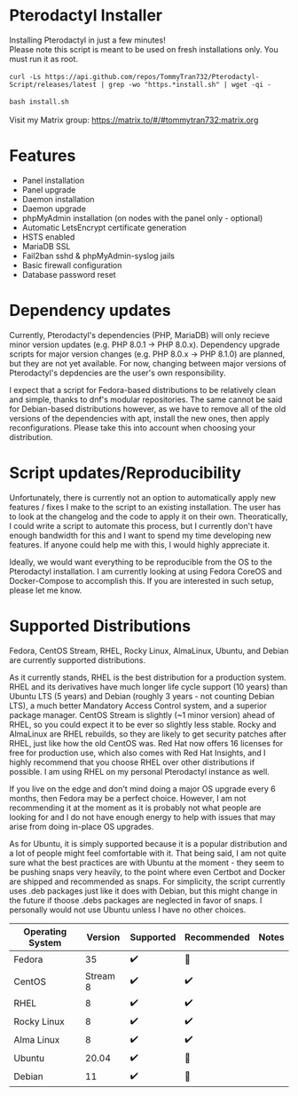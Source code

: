 # Pterodactyl Installer
Installing Pterodactyl in just a few minutes! <br />
Please note this script is meant to be used on fresh installations only. You must run it as root. <br />
<br />
`curl -Ls https://api.github.com/repos/TommyTran732/Pterodactyl-Script/releases/latest | grep -wo "https.*install.sh" | wget -qi -` <br />
<br /> 
`bash install.sh` <br />
<br />
Visit my Matrix group: https://matrix.to/#/#tommytran732:matrix.org
<br />

# Features
- Panel installation
- Panel upgrade
- Daemon installation
- Daemon upgrade
- phpMyAdmin installation (on nodes with the panel only - optional)
- Automatic LetsEncrypt certificate generation
- HSTS enabled
- MariaDB SSL
- Fail2ban sshd & phpMyAdmin-syslog jails
- Basic firewall configuration
- Database password reset

# Dependency updates
Currently, Pterodactyl's dependencies (PHP, MariaDB) will only recieve minor version updates (e.g. PHP 8.0.1 -> PHP 8.0.x). Dependency upgrade scripts for major version changes (e.g. PHP 8.0.x -> PHP 8.1.0) are planned, but they are not yet available. For now, changing between major versions of Pterodactyl's depdencies are the user's own responsibility. <br />

I expect that a script for Fedora-based distributions to be relatively clean and simple, thanks to dnf's modular repositories. The same cannot be said for Debian-based distributions however, as we have to remove all of the old versions of the dependencies with apt, install the new ones, then apply reconfigurations. Please take this into account when choosing your distribution.

# Script updates/Reproducibility
Unfortunately, there is currently not an option to automatically apply new features / fixes I make to the script to an existing installation. The user has to look at the changelog and the code to apply it on their own. Theoratically, I could write a script to automate this process, but I currently don't have enough bandwidth for this and I want to spend my time developing new features. If anyone could help me with this, I would highly appreciate it. <br />

Ideally, we would want everything to be reproducible from the OS to the Pterodactyl installation. I am currently looking at using Fedora CoreOS and Docker-Compose to accomplish this. If you are interested in such setup, please let me know.

# Supported Distributions
Fedora, CentOS Stream, RHEL, Rocky Linux, AlmaLinux, Ubuntu, and Debian are currently supported distributions. <br />

As it currently stands, RHEL is the best distribution for a production system. RHEL and its derivatives have much longer life cycle support (10 years) than Ubuntu LTS (5 years) and Debian (roughly 3 years - not counting Debian LTS), a much better Mandatory Access Control system, and a superior package manager. CentOS Stream is slightly (~1 minor version) ahead of RHEL, so you could expect it to be ever so slightly less stable. Rocky and AlmaLinux are RHEL rebuilds, so they are likely to get security patches after RHEL, just like how the old CentOS was. Red Hat now offers 16 licenses for free for production use, which also comes with Red Hat Insights, and I highly recommend that you choose RHEL over other distributions if possible. I am using RHEL on my personal Pterodactyl instance as well.<br />

If you live on the edge and don't mind doing a major OS upgrade every 6 months, then Fedora may be a perfect choice. However, I am not recommending it at the moment as it is probably not what people are looking for and I do not have enough energy to help with issues that may arise from doing in-place OS upgrades. <br />

As for Ubuntu, it is simply supported because it is a popular distribution and a lot of people might feel comfortable with it. That being said, I am not quite sure what the best practices are with Ubuntu at the moment - they seem to be pushing snaps very heavily, to the point where even Certbot and Docker are shipped and recommended as snaps. For simplicity, the script currently uses .deb packages just like it does with Debian, but this might change in the future if thoose .debs packages are neglected in favor of snaps. I personally would not use Ubuntu unless I have no other choices.

| Operating System  | Version  | Supported            | Recommended        | Notes                                |
| ----------------- | -------- | -------------------- | ------------------ | ------------------------------------ |
| Fedora            | 35       | :heavy_check_mark:   | 🔴                 |                                      |
| CentOS            | Stream 8 | :heavy_check_mark:   | ✔️                  |                                      |
| RHEL              | 8        | :heavy_check_mark:   | ✔️                  |                                      |
| Rocky Linux       | 8        | :heavy_check_mark:   | ✔️                  |                                      |
| Alma Linux        | 8        | :heavy_check_mark:   | ✔️                  |                                      |
| Ubuntu            | 20.04    | :heavy_check_mark:   | 🔴                 |                                      |
| Debian            | 11       | :heavy_check_mark:   | 🔴                 |                                      |

